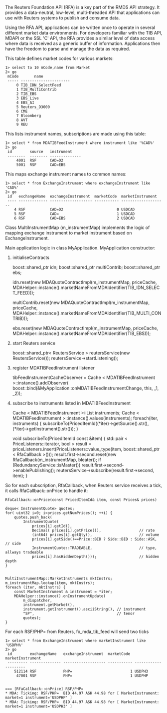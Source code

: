  The Reuters Foundation API (RFA) is a key part of the RMDS API strategy. It provides a data-neutral, low-level, multi-threaded API that applications can use with Reuters systems to publish and consume data.

Using the RFA API, applications can be written once to operate in several different market data environments. For developers familiar with the TIB API, MDAPI or the SSL 'C' API, the RFA provides a similar level of data access where data is received as a generic buffer of information. Applications then have the freedom to parse and manage the data as required. 


This table defines market codes for various markets:

	1> select to 10 mCode,name from Market
	2> go
	 mCode       name
	 ----- ----------------------
		 0 TIB_IDN_SelectFeed
		 1 TIB_MultiContrib
		 2 TIB_EBS
		 3 EBS_Live
		 4 EBS_AI
		 5 Reuters_D3000
		 6 CME
		 7 Bloomberg
		 8 AVT
		 9 REU


This lists instrument names, subscriptions are made using this table:

	1> select * from MDATIBFeedInstrument where instrument like '%CAD%'
	2> go
	 id        source   instrument
	 --------  -------- --------------
		 4001  RSF      CAD=D2
		 5001  RSF      CAD=EBS

This maps exchange instrument names to common names:

	1> select * from ExchangeInstrument where exchangeInstrument like 'CAD%'
	2> go
	 id   exchangeName  exchangeInstrument  marketCode  marketInstrument
	 ---- ------------- ------------------- ----------- --------------------
		4 RSF           CAD=D2                        0 USDCAD
		5 RSF           CAD=                          1 USDCAD
		6 RSF           CAD=EBS                       2 USDCAD



Class MultiInstrumentMap (m_instrumentMap) implements the logic of mapping exchange instrument to market instrument based on ExchangeInstrument.


Main application logic in class MyApplication. MyApplication constructor:

1. initialiseContracts

	boost::shared_ptr<MDAQuoteContractImpl> idn;
	boost::shared_ptr<MDAQuoteContractImpl> multiContrib;
	boost::shared_ptr<MDAQuoteContractImpl> ebs;

	idn.reset(new MDAQuoteContractImpl(m_instrumentMap, priceCache,
		MDAHelper::instance().marketNameFromMDAIdentifier(TIB_IDN_SELECT_FEED)));

	multiContrib.reset(new MDAQuoteContractImpl(m_instrumentMap, priceCache,
		MDAHelper::instance().marketNameFromMDAIdentifier(TIB_MULTI_CONTRIB)));

	ebs.reset(new MDAQuoteContractImpl(m_instrumentMap, priceCache,
		MDAHelper::instance().marketNameFromMDAIdentifier(TIB_EBS)));

2. start Reuters service

	boost::shared_ptr< ReutersService > reutersService(new ReutersService());
	reutersService->startListening();

3. register MDATIBFeedInstrument listener

	tibFeedInstrumentCacheObserver =
		Cache < MDATIBFeedInstrument >::instance().addObserver(
			boost::bind(&MyApplication::onMDATIBFeedInstrumentChange, this, _1, _2));

3. subscribe to instruments listed in MDATIBFeedInstrument

	Cache < MDATIBFeedInstrument >::List instruments;
	Cache < MDATIBFeedInstrument >::instance().values(instruments);
	foreach(iter, instruments) {
		subscribeTo(PricedItemId((*iter)->getSource().str(), (*iter)->getInstrument().str()));
	}

	void subscribeTo(PricedItemId const &item) {
		std::pair < PriceListeners::iterator, bool > result = 
			priceListeners.insert(PriceListeners::value_type(item, boost::shared_ptr < RfaCallback >()));
		result.first->second.reset(new RfaCallback(m_instrumentMap, bleater));
		if (RedundancyService::isMaster())
			result.first->second->enablePublishing();
		reutersService->subscribe(result.first->second, item);
	}

So for each subscription, RfaCallback, when Reuters service receives a tick, it calls RfaCallback::onPrice to handle it:

	RfaCallback::onPrice(const PricedItemId& item, const Prices& prices)

	deque< InstrumentQuote> quotes;
	for( uint32 i=0; i<prices.getNumPrices(); ++i) {
		quotes.push_back(
			InstrumentQuote(
				prices[i].getId(),
				Decimal( prices[i].getPrice()), 				// rate
				(int64) prices[i].getQty(),						// volume
				prices[i].getSide()==Price::BID ? Side::BID : Side::ASK,	// side
				InstrumentQuote::TRADEABLE,						// type, allways tradeable
				prices[i].hasHiddenDepth()));					// hidden depth
	}


	MultiInstrumentMap::MarketInstruments mktInstrs;
	m_instrumentMap.lookup(item, mktInstrs);
	foreach (iter, mktInstrs) {
		const MarketInstrument & instrument = *iter;
		MDAHelper::instance().onInstrumentUpdate(
			m_dispatcher, 
			instrument.getMarket(),
			instrument.getInstrument().asciiString(), // instrument
			"SP", 									  // tenor
			quotes);
	}

For each RSF/PHP= from Reuters, fx_mda_tib_feed will send two ticks

	1> select * from ExchangeInstrument where marketInstrument like 'USDPH%'
	2> go
	 id        exchangeName   exchangeInstrument  marketCode  marketInstrument
	 --------- -------------- ------------------- ----------- ---------------------
	    512114 RSF            PHP=                          1 USDPH3
	     47001 RSF            PHP=                          1 USDPHP


	=== [RfaCallback::onPrice] RSF/PHP=
	* MDA: Ticking: RSF/PHP=  BID 44.97 ASK 44.98 for [ MarketInstrument: market=1 instrument='USDPHP' ]
	* MDA: Ticking: RSF/PHP=  BID 44.97 ASK 44.98 for [ MarketInstrument: market=1 instrument='USDPH3' ]
